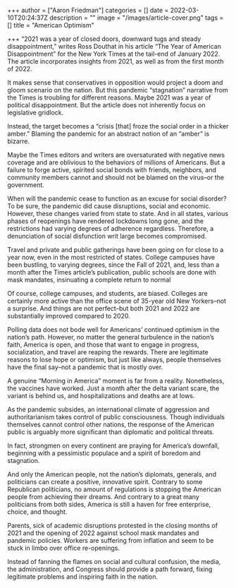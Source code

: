 +++
author = ["Aaron Friedman"]
categories = []
date = 2022-03-10T20:24:37Z
description = ""
image = "/images/article-cover.png"
tags = []
title = "American Optimism"

+++
“2021 was a year of closed doors, downward tugs and steady disappointment,” writes Ross Douthat in his article “The Year of American Disappointment” for the New York Times at the tail-end of January 2022. The article incorporates insights from 2021, as well as from the first month of 2022.

It makes sense that conservatives in opposition would project a doom and gloom scenario on the nation. But this pandemic “stagnation” narrative from the Times is troubling for different reasons. Maybe 2021 was a year of political disappointment. But the article does not inherently focus on legislative gridlock.

Instead, the target becomes a “crisis \[that\] froze the social order in a thicker amber.” Blaming the pandemic for an abstract notion of an “amber” is bizarre.

Maybe the Times editors and writers are oversaturated with negative news coverage and are oblivious to the behaviors of millions of Americans. But a failure to forge active, spirited social bonds with friends, neighbors, and community members cannot and should not be blamed on the virus–or the government​.

When will the pandemic cease to function as an excuse for social disorder? To be sure, the pandemic did cause disruptions, social and economic. However, these changes varied from state to state. And in all states, various phases of reopenings have rendered lockdowns long gone, and the restrictions had varying degrees of adherence regardless. Therefore, a denunciation of social disfunction writ large becomes compromised.

Travel and private and public gatherings have been going on for close to a year now, even in the most restricted of states. College campuses have been bustling, to varying degrees, since the Fall of 2021, and, less than a month after the Times article’s publication, public schools are done with mask mandates, insinuating a complete return to normal

Of course, college campuses, and students, are biased. Colleges are certainly more active than the office scene of 35-year old New Yorkers–not a surprise. And things are not perfect–but both 2021 and 2022 are substantially improved compared to 2020.

Polling data does not bode well for Americans’ continued optimism in the nation’s path. However, no matter the general turbulence in the nation’s faith, America is open, and those that want to engage in progress, socialization, and travel are reaping the rewards. There are legitimate reasons to lose hope or optimism, but just like always, people themselves have the final say–not a pandemic that is mostly over.

A genuine “Morning in America” moment is far from a reality. Nonetheless, the vaccines have worked. Just a month after the delta variant scare, the variant is behind us, and hospitalizations and deaths are at lows.

As the pandemic subsides, an international climate of aggression and authoritarianism takes control of public consciousness. Though individuals themselves cannot control other nations, the response of the American public is arguably more significant than diplomatic and political threats.

In fact, strongmen on every continent are praying for America’s downfall, beginning with a pessimistic populace and a spirit of boredom and stagnation.

And only the American people, not the nation’s diplomats, generals, and politicians can create a positive, innovative spirit. Contrary to some Republican politicians, no amount of regulations is stopping the American people from achieving their dreams. And contrary to a great many politicians from both sides, America is still a haven for free enterprise, choice, and thought.

Parents, sick of academic disruptions protested in the closing months of 2021 and the opening of 2022 against school mask mandates and pandemic policies. Workers are suffering from inflation and seem to be stuck in limbo over office re-openings.

Instead of fanning the flames on social and cultural confusion, the media, the administration, and Congress should provide a path forward, fixing legitimate problems and inspiring faith in the nation.